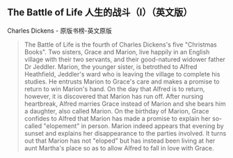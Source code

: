 ## The Battle of Life 人生的战斗（I）（英文版）

Charles Dickens  -  原版书榜-英文原版

> The Battle of Life is the fourth of Charles Dickens's five "Christmas Books". Two sisters, Grace and Marion, live happily in an English village with their two servants, and their good-natured widower father Dr Jeddler. Marion, the younger sister, is betrothed to Alfred Heathfield, Jeddler's ward who is leaving the village to complete his studies. He entrusts Marion to Grace's care and makes a promise to return to win Marion's hand. On the day that Alfred is to return, however, it is discovered that Marion has run off. After nursing heartbreak, Alfred marries Grace instead of Marion and she bears him a daughter, also called Marion. On the birthday of Marion, Grace confides to Alfred that Marion has made a promise to explain her so-called "elopement" in person. Marion indeed appears that evening by sunset and explains her disappearance to the parties involved. It turns out that Marion has not "eloped" but has instead been living at her aunt Martha's place so as to allow Alfred to fall in love with Grace.
